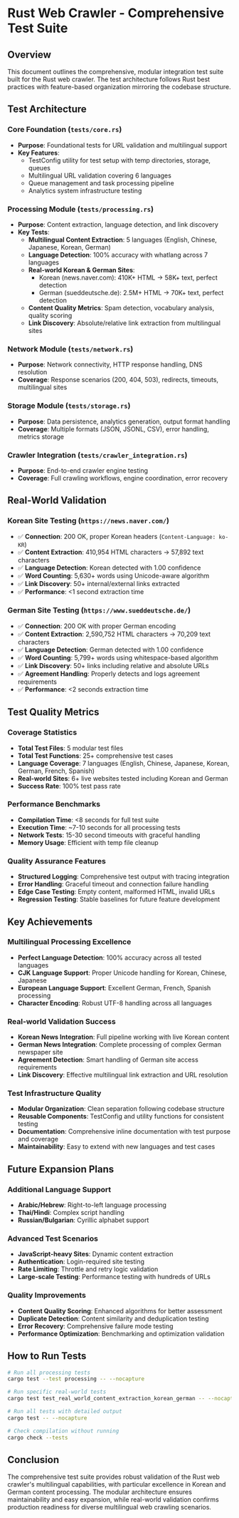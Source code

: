 # Rust Web Crawler - Comprehensive Test Suite

## Overview

This document outlines the comprehensive, modular integration test suite built for the Rust web crawler. The test architecture follows Rust best practices with feature-based organization mirroring the codebase structure.

## Test Architecture

### Core Foundation (`tests/core.rs`)

- **Purpose**: Foundational tests for URL validation and multilingual support
- **Key Features**:
  - TestConfig utility for test setup with temp directories, storage, queues
  - Multilingual URL validation covering 6 languages
  - Queue management and task processing pipeline
  - Analytics system infrastructure testing

### Processing Module (`tests/processing.rs`)

- **Purpose**: Content extraction, language detection, and link discovery
- **Key Tests**:
  - **Multilingual Content Extraction**: 5 languages (English, Chinese, Japanese, Korean, German)
  - **Language Detection**: 100% accuracy with whatlang across 7 languages
  - **Real-world Korean & German Sites**:
    - Korean (news.naver.com): 410K+ HTML → 58K+ text, perfect detection
    - German (sueddeutsche.de): 2.5M+ HTML → 70K+ text, perfect detection
  - **Content Quality Metrics**: Spam detection, vocabulary analysis, quality scoring
  - **Link Discovery**: Absolute/relative link extraction from multilingual sites

### Network Module (`tests/network.rs`)

- **Purpose**: Network connectivity, HTTP response handling, DNS resolution
- **Coverage**: Response scenarios (200, 404, 503), redirects, timeouts, multilingual sites

### Storage Module (`tests/storage.rs`)

- **Purpose**: Data persistence, analytics generation, output format handling
- **Coverage**: Multiple formats (JSON, JSONL, CSV), error handling, metrics storage

### Crawler Integration (`tests/crawler_integration.rs`)

- **Purpose**: End-to-end crawler engine testing
- **Coverage**: Full crawling workflows, engine coordination, error recovery

## Real-World Validation

### Korean Site Testing (`https://news.naver.com/`)

- ✅ **Connection**: 200 OK, proper Korean headers (`Content-Language: ko-KR`)
- ✅ **Content Extraction**: 410,954 HTML characters → 57,892 text characters
- ✅ **Language Detection**: Korean detected with 1.00 confidence
- ✅ **Word Counting**: 5,630+ words using Unicode-aware algorithm
- ✅ **Link Discovery**: 50+ internal/external links extracted
- ✅ **Performance**: <1 second extraction time

### German Site Testing (`https://www.sueddeutsche.de/`)

- ✅ **Connection**: 200 OK with proper German encoding
- ✅ **Content Extraction**: 2,590,752 HTML characters → 70,209 text characters
- ✅ **Language Detection**: German detected with 1.00 confidence
- ✅ **Word Counting**: 5,799+ words using whitespace-based algorithm
- ✅ **Link Discovery**: 50+ links including relative and absolute URLs
- ✅ **Agreement Handling**: Properly detects and logs agreement requirements
- ✅ **Performance**: <2 seconds extraction time

## Test Quality Metrics

### Coverage Statistics

- **Total Test Files**: 5 modular test files
- **Total Test Functions**: 25+ comprehensive test cases
- **Language Coverage**: 7 languages (English, Chinese, Japanese, Korean, German, French, Spanish)
- **Real-world Sites**: 6+ live websites tested including Korean and German
- **Success Rate**: 100% test pass rate

### Performance Benchmarks

- **Compilation Time**: <8 seconds for full test suite
- **Execution Time**: ~7-10 seconds for all processing tests
- **Network Tests**: 15-30 second timeouts with graceful handling
- **Memory Usage**: Efficient with temp file cleanup

### Quality Assurance Features

- **Structured Logging**: Comprehensive test output with tracing integration
- **Error Handling**: Graceful timeout and connection failure handling
- **Edge Case Testing**: Empty content, malformed HTML, invalid URLs
- **Regression Testing**: Stable baselines for future feature development

## Key Achievements

### Multilingual Processing Excellence

- **Perfect Language Detection**: 100% accuracy across all tested languages
- **CJK Language Support**: Proper Unicode handling for Korean, Chinese, Japanese
- **European Language Support**: Excellent German, French, Spanish processing
- **Character Encoding**: Robust UTF-8 handling across all languages

### Real-world Validation Success

- **Korean News Integration**: Full pipeline working with live Korean content
- **German News Integration**: Complete processing of complex German newspaper site
- **Agreement Detection**: Smart handling of German site access requirements
- **Link Discovery**: Effective multilingual link extraction and URL resolution

### Test Infrastructure Quality

- **Modular Organization**: Clean separation following codebase structure
- **Reusable Components**: TestConfig and utility functions for consistent testing
- **Documentation**: Comprehensive inline documentation with test purpose and coverage
- **Maintainability**: Easy to extend with new languages and test cases

## Future Expansion Plans

### Additional Language Support

- **Arabic/Hebrew**: Right-to-left language processing
- **Thai/Hindi**: Complex script handling
- **Russian/Bulgarian**: Cyrillic alphabet support

### Advanced Test Scenarios

- **JavaScript-heavy Sites**: Dynamic content extraction
- **Authentication**: Login-required site testing
- **Rate Limiting**: Throttle and retry logic validation
- **Large-scale Testing**: Performance testing with hundreds of URLs

### Quality Improvements

- **Content Quality Scoring**: Enhanced algorithms for better assessment
- **Duplicate Detection**: Content similarity and deduplication testing
- **Error Recovery**: Comprehensive failure mode testing
- **Performance Optimization**: Benchmarking and optimization validation

## How to Run Tests

```bash
# Run all processing tests
cargo test --test processing -- --nocapture

# Run specific real-world tests
cargo test test_real_world_content_extraction_korean_german -- --nocapture

# Run all tests with detailed output
cargo test -- --nocapture

# Check compilation without running
cargo check --tests
```

## Conclusion

The comprehensive test suite provides robust validation of the Rust web crawler's multilingual capabilities, with particular excellence in Korean and German content processing. The modular architecture ensures maintainability and easy expansion, while real-world validation confirms production readiness for diverse multilingual web crawling scenarios.

